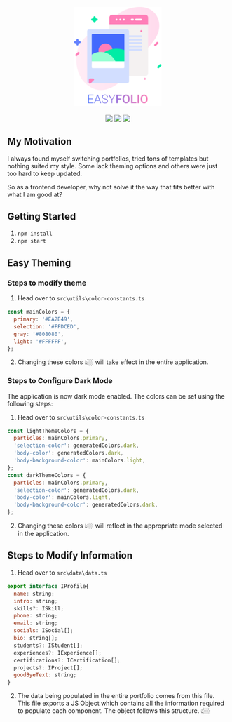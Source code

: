 <!-- ![Header](/src/assets/readme-assets/header-1.png?raw=true "Theming Colors") -->
<p align="center">
  <img style="width: 200px; margin: 0 auto;" src="./src/assets/readme-assets/header-2.svg?raw=true">
  <br/>
  <br/>
  <img src="https://img.shields.io/github/issues/fahadachaudhry/portfolio?style=flat-square">
  <img src="https://img.shields.io/github/forks/fahadachaudhry/portfolio?style=flat-square">
  <img src="https://img.shields.io/github/stars/fahadachaudhry/portfolio?style=flat-square">
</p>

## My Motivation
I always found myself switching portfolios, tried tons of templates but nothing suited my style. Some lack theming options and others were just too hard to keep updated.

So as a frontend developer, why not solve it the way that fits better with what I am good at?

## Getting Started
1. `npm install`
2. `npm start`

## Easy Theming

### Steps to modify theme

1. Head over to `src\utils\color-constants.ts`

```javascript
const mainColors = {
  primary: '#EA2E49',
  selection: '#FFDCED',
  gray: '#808080',
  light: '#FFFFFF',
};
```
2. Changing these colors 👆🏼 will take effect in the entire application.

### Steps to Configure Dark Mode

The application is now dark mode enabled. The colors can be set using the following steps:

1. Head over to `src\utils\color-constants.ts`

```javascript
const lightThemeColors = {
  particles: mainColors.primary,
  'selection-color': generatedColors.dark,
  'body-color': generatedColors.dark,
  'body-background-color': mainColors.light,
};
const darkThemeColors = {
  particles: mainColors.primary,
  'selection-color': generatedColors.dark,
  'body-color': mainColors.light,
  'body-background-color': generatedColors.dark,
};
```
2. Changing these colors 👆🏼 will reflect in the appropriate mode selected in the application.


## Steps to Modify Information

1. Head over to `src\data\data.ts`

```javascript
export interface IProfile{
  name: string;
  intro: string;
  skills?: ISkill;
  phone: string;
  email: string;
  socials: ISocial[];
  bio: string[];
  students?: IStudent[];
  experiences?: IExperience[];
  certifications?: ICertification[];
  projects?: IProject[];
  goodByeText: string;
}
```
2. The data being populated in the entire portfolio comes from this file. This file exports a JS Object which contains all the information required to populate each component. The object follows this structure. 👆🏼
